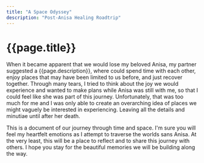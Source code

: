```yaml
---
title: "A Space Odyssey"
description: "Post-Anisa Healing Roadtrip"
---
```


# {{page.title}}

When it became apparent that we would lose my beloved Anisa, my partner suggested a {{page.description}}, where could spend time with each other, enjoy places that may have been limited to us before, and just recover together. Through many tears, I tried to think about the joy we would experience and wanted to make plans while Anisa was still with me, so that I could feel like she was part of this journey. Unfortunately, that was too much for me and I was only able to create an overarching idea of places we might vaguely be interested in experiencing. Leaving all the details and minutiae until after her death. 

This is a document of our journey through time and space. I'm sure you will feel my heartfelt emotions as I attempt to traverse the worlds sans Anisa. At the very least, this will be a place to reflect and to share this journey with others. I hope you stay for the beautiful memories we will be building along the way. 
